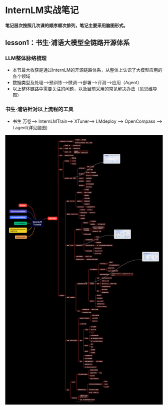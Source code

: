 # InternLM实战笔记
#### 笔记层次按照几次课的顺序顺次排列，笔记主要采用脑图形式。
## lesson1：书生·浦语大模型全链路开源体系
### **LLM整体脉络梳理**
- 本节最大收获是通过InternLM的开源链路体系，从整体上认识了大模型应用的各个领域
- 数据类型及处理-->预训练-->微调-->部署-->评测-->应用（Agent）
- 以上整体链路中需要关注的问题，以及目前采用的常见解决办法（见思维导图）

### **书生·浦语针对以上流程的工具**
- 书生 万卷--> InternLMTrain--> XTuner--> LMdeploy --> OpenCompass --> Lagent(详见脑图)

![avatar](stydynote/src/lesson1.png)
